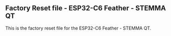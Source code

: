 ## Factory Reset file - ESP32-C6 Feather - STEMMA QT

This is the factory reset file for the ESP32-C6 Feather - STEMMA QT.